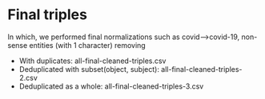 # Final triples
In which, we performed final normalizations such as covid-->covid-19, non-sense entities (with 1 character) removing
- With duplicates: all-final-cleaned-triples.csv
- Deduplicated with subset(object, subject): all-final-cleaned-triples-2.csv
- Deduplicated as a whole: all-final-cleaned-triples-3.csv
